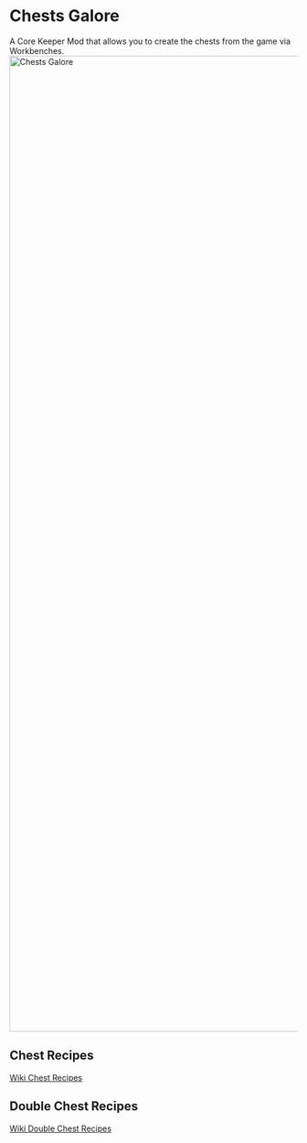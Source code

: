 # Chests Galore
A Core Keeper Mod that allows you to create the chests from the game via Workbenches.
<img width="1709" alt="Chests Galore" src="https://github.com/user-attachments/assets/bea6d1f0-34d9-4e87-a5ad-1ee53bf0c558" />

## Chest Recipes
[Wiki Chest Recipes](../../wiki/Chest-Recipes)

## Double Chest Recipes
[Wiki Double Chest Recipes](../../wiki/Double-Chest-Recipes)
